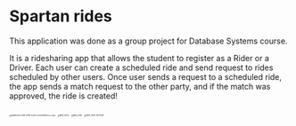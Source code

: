 # Spartan rides

This application was done as a group project for Database Systems course. 

It is a ridesharing app that allows the student to register as a Rider or a Driver. Each user can create a scheduled ride and send request to rides scheduled by other users. Once user sends a request to a scheduled ride, the app sends a match request to the other party, and if the match was approved, the ride is created!

<img src="https://i.imgur.com/nySIupa.png" alt="ab3b2dcf-1e16-4162-be3e-e3cfe548ebcc.snap" style="zoom:25%;" />



<img src="https://i.imgur.com/kWQQlcW.png" alt="IMG_1034" style="zoom:25%;" />



<img src="https://i.imgur.com/SkTKjeT.png" alt="IMG_1035" style="zoom:25%;" />

<img src="https://i.imgur.com/f5vd3JX.png" alt="IMG_1035-9017149" style="zoom:25%;" />